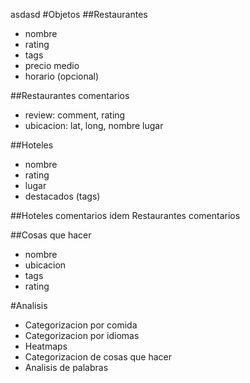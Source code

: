 asdasd
#Objetos
##Restaurantes
- nombre
- rating
- tags
- precio medio
- horario (opcional)


##Restaurantes comentarios
- review: comment, rating
- ubicacion: lat, long, nombre lugar

##Hoteles
- nombre
- rating
- lugar
- destacados (tags)

##Hoteles comentarios
idem Restaurantes comentarios

##Cosas que hacer
- nombre
- ubicacion
- tags
- rating

#Analisis
- Categorizacion por comida
- Categorizacion por idiomas
- Heatmaps
- Categorizacion de cosas que hacer
- Analisis de palabras
